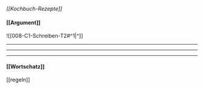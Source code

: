 *[[Kochbuch-Rezepte]]*
#### [[Argument]]
![[008-C1-Schreiben-T2#^1|^]]


---
----
---

#### [[Wortschatz]]
[[regeln]] 

